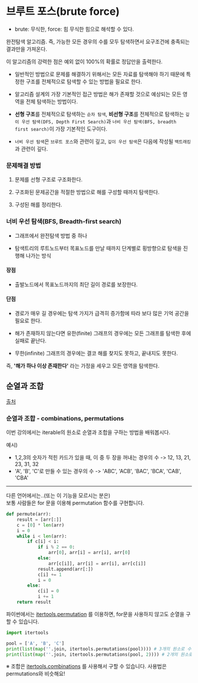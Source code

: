 # 브루트 포스(brute force)
- brute: 무식한, force: 힘   무식한 힘으로 해석할 수 있다.

완전탐색 알고리즘. 즉, 가능한 모든 경우의 수를 모두 탐색하면서 요구조건에 충족되는 결과만을 가져온다.

이 알고리즘의 강력한 점은 예외 없이 100%의 확률로 정답만을 출력한다.

- 일반적인 방법으로 문제를 해결하기 위해서는 모든 자료를 탐색해야 하기 때문에 특정한 구조를 전체적으로 탐색할 수 있는 방법을 필요로 한다.

- 알고리즘 설계의 가장 기본적인 접근 방법은 해가 존재할 것으로 예상되는 모든 영역을 전체 탐색하는 방법이다.

- **선형 구조**를 전체적으로 탐색하는 `순차 탐색`, **비선형 구조**를 전체적으로 탐색하는 `깊이 우선 탐색(DFS, Depth First
 Search)`과 `너비 우선 탐색(BFS, breadth first search)`이 가장 기본적인 도구이다.

- `너비 우선 탐색`은 `브루트 포스`와 관련이 깊고, `깊이 우선 탐색`은 다음에 작성될 `백트래킹`과 관련이 깊다.

### 문제해결 방법  
1. 문제를 선형 구조로 구조화한다.

2. 구조화된 문제공간을 적절한 방법으로 해를 구성할 때까지 탐색한다.

3. 구성된 해를 정리한다.
 
 
 
### 너비 우선 탐색(BFS, Breadth-first search)
- 그래프에서 완전탐색 방법 중 하나

- 탐색트리의 루트노드부터 목표노드를 만날 때까지 단계별로 횡방향으로 탐색을 진행해 나가는 방식

#### 장점
- 출발노드에서 목표노드까지의 최단 길이 경로를 보장한다.

#### 단점
- 경로가 매우 길 경우에는 탐색 가지가 급격히 증가함에 따라 보다 많은 기억 공간을 필요로 한다.

- 해가 존재하지 않는다면 유한(finite) 그래프의 경우에는 모든 그래프를 탐색한 후에 실패로 끝난다.

- 무한(infinite) 그래프의 경우에는 결코 해를 찾지도 못하고, 끝내지도 못한다.

즉, **'해가 하나 이상 존재한다'** 라는 가정을 세우고 모든 영역을 탐색한다.



## 순열과 조합
[출처](https://programmers.co.kr/learn/courses/4008/lessons/12836)
### 순열과 조합 - combinations, permutations
이번 강의에서는 iterable의 원소로 순열과 조합을 구하는 방법을 배워봅시다.

예시)

- 1,2,3의 숫자가 적힌 카드가 있을 때, 이 중 두 장을 꺼내는 경우의 수 -> 12, 13, 21, 23, 31, 32
- 'A', 'B', 'C'로 만들 수 있는 경우의 수 -> 'ABC', 'ACB', 'BAC', 'BCA', 'CAB', 'CBA'
---
다른 언어에서는..(또는 이 기능을 모르시는 분은)   
보통 사람들은 for 문을 이용해 permutation 함수를 구현합니다.

```python
def permute(arr):
    result = [arr[:]]
    c = [0] * len(arr)
    i = 0
    while i < len(arr):
        if c[i] < i:
            if i % 2 == 0:
                arr[0], arr[i] = arr[i], arr[0]
            else:
                arr[c[i]], arr[i] = arr[i], arr[c[i]]
            result.append(arr[:])
            c[i] += 1
            i = 0
        else:
            c[i] = 0
            i += 1
    return result
```

파이썬에서는
[itertools.permutation](https://docs.python.org/3/library/itertools.html#itertools.permutations) 를 이용하면, for문을 사용하지 않고도 순열을 구할 수 있습니다.
```python
import itertools

pool = ['A', 'B', 'C']
print(list(map(''.join, itertools.permutations(pool)))) # 3개의 원소로 수열 만들기
print(list(map(''.join, itertools.permutations(pool, 2)))) # 2개의 원소로 수열 만들기
```
※ 조합은 [itertools.combinations](https://docs.python.org/3/library/itertools.html#itertools.combinations) 를 사용해서 구할 수 있습니다. 사용법은 permutations와 비슷해요!